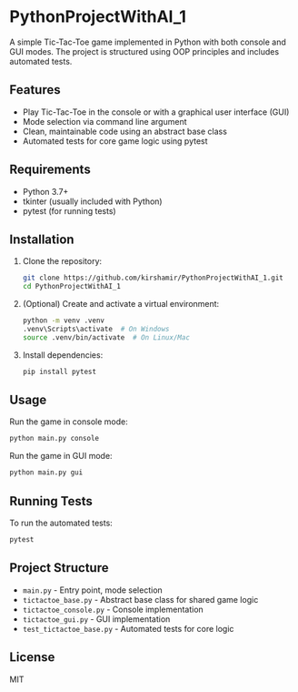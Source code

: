 # PythonProjectWithAI_1

A simple Tic-Tac-Toe game implemented in Python with both console and GUI modes. The project is structured using OOP principles and includes automated tests.

## Features
- Play Tic-Tac-Toe in the console or with a graphical user interface (GUI)
- Mode selection via command line argument
- Clean, maintainable code using an abstract base class
- Automated tests for core game logic using pytest

## Requirements
- Python 3.7+
- tkinter (usually included with Python)
- pytest (for running tests)

## Installation
1. Clone the repository:
   ```sh
   git clone https://github.com/kirshamir/PythonProjectWithAI_1.git
   cd PythonProjectWithAI_1
   ```
2. (Optional) Create and activate a virtual environment:
   ```sh
   python -m venv .venv
   .venv\Scripts\activate  # On Windows
   source .venv/bin/activate  # On Linux/Mac
   ```
3. Install dependencies:
   ```sh
   pip install pytest
   ```

## Usage
Run the game in console mode:
```sh
python main.py console
```

Run the game in GUI mode:
```sh
python main.py gui
```

## Running Tests
To run the automated tests:
```sh
pytest
```

## Project Structure
- `main.py` - Entry point, mode selection
- `tictactoe_base.py` - Abstract base class for shared game logic
- `tictactoe_console.py` - Console implementation
- `tictactoe_gui.py` - GUI implementation
- `test_tictactoe_base.py` - Automated tests for core logic

## License
MIT

